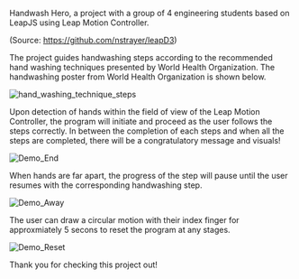 Handwash Hero, a project with a group of 4 engineering students based on LeapJS using Leap Motion Controller.

(Source: https://github.com/nstrayer/leapD3)


The project guides handwashing steps according to the recommended hand washing techniques presented by World Health Organization.
The handwashing poster from World Health Organization is shown below.

![hand_washing_technique_steps](https://user-images.githubusercontent.com/38937975/113496830-955b6980-94cb-11eb-8d90-ae3953728349.png)

Upon detection of hands within the field of view of the Leap Motion Controller, the program will initiate and proceed as the user follows the steps correctly. 
In between the completion of each steps and when all the steps are completed, there will be a congratulatory message and visuals!

![Demo_End](https://user-images.githubusercontent.com/38937975/113497655-17e82700-94d4-11eb-8e61-adc77cf9456c.gif)

When hands are far apart, the progress of the step will pause until the user resumes with the corresponding handwashing step.

![Demo_Away](https://user-images.githubusercontent.com/38937975/113497834-81b50080-94d5-11eb-9e53-d6425ad02cf4.gif)

The user can draw a circular motion with their index finger for approxmiately 5 secons to reset the program at any stages.

![Demo_Reset](https://user-images.githubusercontent.com/38937975/113497846-a27d5600-94d5-11eb-811a-10673d91fe54.gif)

Thank you for checking this project out!
